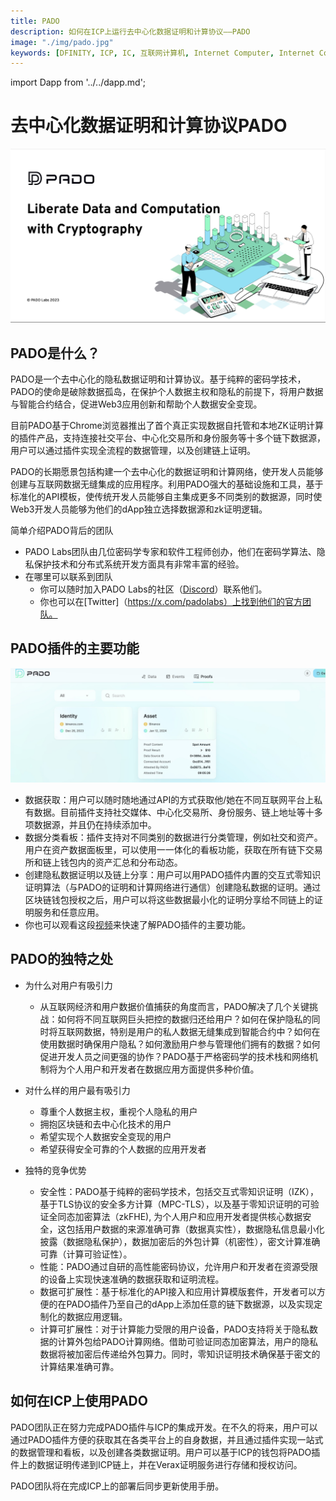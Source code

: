 ```yaml
---
title: PADO
description: 如何在ICP上运行去中心化数据证明和计算协议——PADO
image: "./img/pado.jpg"
keywords: [DFINITY, ICP, IC, 互联网计算机, Internet Computer, Internet Computer Protocol, Web3, Crypto, Blockchain, 区块链, 加密货币, DApp, 去中心化, 去中心化应用, developer, PADO, startup, zk, MPC, FHE, data, Discord, Slack, decentralized]
---
```


import Dapp from '../../dapp.md';

# 去中心化数据证明和计算协议PADO

![PADO](./img/pado.jpg)

## PADO是什么？

PADO是一个去中心化的隐私数据证明和计算协议。基于纯粹的密码学技术，PADO的使命是破除数据孤岛，在保护个人数据主权和隐私的前提下，将用户数据与智能合约结合，促进Web3应用创新和帮助个人数据安全变现。

目前PADO基于Chrome浏览器推出了首个真正实现数据自托管和本地ZK证明计算的插件产品，支持连接社交平台、中心化交易所和身份服务等十多个链下数据源，用户可以通过插件实现全流程的数据管理，以及创建链上证明。

PADO的长期愿景包括构建一个去中心化的数据证明和计算网络，使开发人员能够创建与互联网数据无缝集成的应用程序。利用PADO强大的基础设施和工具，基于标准化的API模板，使传统开发人员能够自主集成更多不同类别的数据源，同时使Web3开发人员能够为他们的dApp独立选择数据源和zk证明逻辑。

简单介绍PADO背后的团队
  + PADO Labs团队由几位密码学专家和软件工程师创办，他们在密码学算法、隐私保护技术和分布式系统开发方面具有非常丰富的经验。
+ 在哪里可以联系到团队
  + 你可以随时加入PADO Labs的社区（[Discord](https://discord.gg/YxJftNRxhh)）联系他们。
  + 你也可以在[Twitter]（https://x.com/padolabs）上找到他们的官方团队。

## PADO插件的主要功能

![extension](./img/extension1.jpg)
- 数据获取：用户可以随时随地通过API的方式获取他/她在不同互联网平台上私有数据。目前插件支持社交媒体、中心化交易所、身份服务、链上地址等十多项数据源，并且仍在持续添加中。
- 数据分类看板：插件支持对不同类别的数据进行分类管理，例如社交和资产。用户在资产数据面板里，可以使用一一体化的看板功能，获取在所有链下交易所和链上钱包内的资产汇总和分布动态。
- 创建隐私数据证明以及链上分享：用户可以用PADO插件内置的交互式零知识证明算法（与PADO的证明和计算网络进行通信）创建隐私数据的证明。通过区块链钱包授权之后，用户可以将这些数据最小化的证明分享给不同链上的证明服务和任意应用。
- 你也可以观看这段[视频](https://youtu.be/3FjqI6uBVEs)来快速了解PADO插件的主要功能。

## PADO的独特之处

- 为什么对用户有吸引力
  - 从互联网经济和用户数据价值捕获的角度而言，PADO解决了几个关键挑战：如何将不同互联网巨头把控的数据归还给用户？如何在保护隐私的同时将互联网数据，特别是用户的私人数据无缝集成到智能合约中？如何在使用数据时确保用户隐私？如何激励用户参与管理他们拥有的数据？如何促进开发人员之间更强的协作？PADO基于严格密码学的技术栈和网络机制将为个人用户和开发者在数据应用方面提供多种价值。

- 对什么样的用户最有吸引力
  - 尊重个人数据主权，重视个人隐私的用户
  - 拥抱区块链和去中心化技术的用户
  - 希望实现个人数据安全变现的用户
  - 希望获得安全可靠的个人数据的应用开发者

- 独特的竞争优势
  - 安全性：PADO基于纯粹的密码学技术，包括交互式零知识证明（IZK），基于TLS协议的安全多方计算（MPC-TLS），以及基于零知识证明的可验证全同态加密算法（zkFHE), 为个人用户和应用开发者提供核心数据安全，这包括用户数据的来源准确可靠（数据真实性），数据隐私信息最小化披露（数据隐私保护），数据加密后的外包计算（机密性），密文计算准确可靠（计算可验证性）。
  - 性能：PADO通过自研的高性能密码协议，允许用户和开发者在资源受限的设备上实现快速准确的数据获取和证明流程。
  - 数据可扩展性：基于标准化的API接入和应用计算模版套件，开发者可以方便的在PADO插件乃至自己的dApp上添加任意的链下数据源，以及实现定制化的数据应用逻辑。
  - 计算可扩展性：对于计算能力受限的用户设备，PADO支持将关于隐私数据的计算外包给PADO计算网络。借助可验证同态加密算法，用户的隐私数据将被加密后传递给外包算力。同时，零知识证明技术确保基于密文的计算结果准确可靠。

## 如何在ICP上使用PADO

PADO团队正在努力完成PADO插件与ICP的集成开发。在不久的将来，用户可以通过PADO插件方便的获取其在各类平台上的自身数据，并且通过插件实现一站式的数据管理和看板，以及创建各类数据证明。用户可以基于ICP的钱包将PADO插件上的数据证明传递到ICP链上，并在Verax证明服务进行存储和授权访问。

PADO团队将在完成ICP上的部署后同步更新使用手册。

<Dapp />
